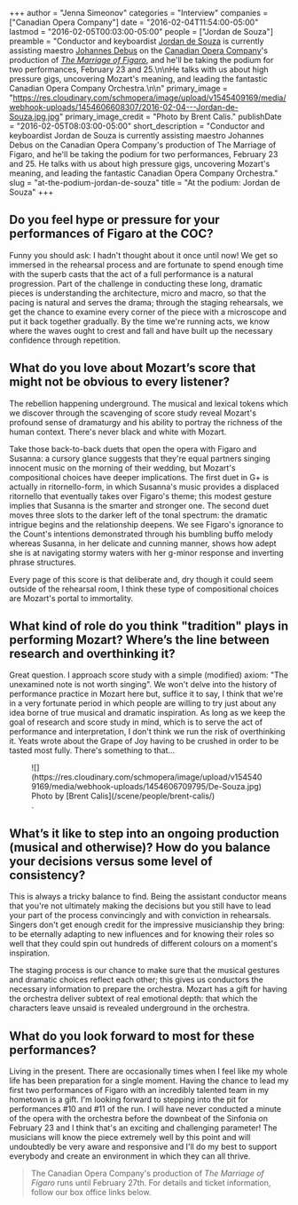 +++
author = "Jenna Simeonov"
categories = "Interview"
companies = ["Canadian Opera Company"]
date = "2016-02-04T11:54:00-05:00"
lastmod = "2016-02-05T00:03:00-05:00"
people = ["Jordan de Souza"]
preamble = "Conductor and keyboardist [Jordan de Souza](/scene/people/jordan-de-souza/) is currently assisting maestro [Johannes Debus](/johannes-debus-falstaff-comedy-and-teamwork/) on the [Canadian Opera Company](/scene/companies/canadian-opera-company/)'s production of [*The Marriage of Figaro*](http://www.coc.ca/PerformancesAndTickets/1516Season/TheMarriageofFigaro.aspx), and he'll be taking the podium for two performances, February 23 and 25.\n\nHe talks with us about high pressure gigs, uncovering Mozart's meaning, and leading the fantastic Canadian Opera Company Orchestra.\n\n"
primary_image = "https://res.cloudinary.com/schmopera/image/upload/v1545409169/media/webhook-uploads/1454606608307/2016-02-04---Jordan-de-Souza.jpg.jpg"
primary_image_credit = "Photo by Brent Calis."
publishDate = "2016-02-05T08:03:00-05:00"
short_description = "Conductor and keyboardist Jordan de Souza is currently assisting maestro Johannes Debus on the Canadian Opera Company&#039;s production of The Marriage of Figaro, and he&#039;ll be taking the podium for two performances, February 23 and 25. He talks with us about high pressure gigs, uncovering Mozart&#039;s meaning, and leading the fantastic Canadian Opera Company Orchestra."
slug = "at-the-podium-jordan-de-souza"
title = "At the podium: Jordan de Souza"
+++

## Do you feel hype or pressure for your performances of Figaro at the COC?

Funny you should ask: I hadn't thought about it once until now! We get so immersed in the rehearsal process and are fortunate to spend enough time with the superb casts that the act of a full performance is a natural progression. Part of the challenge in conducting these long, dramatic pieces is understanding the architecture, micro and macro, so that the pacing is natural and serves the drama; through the staging rehearsals, we get the chance to examine every corner of the piece with a microscope and put it back together gradually. By the time we're running acts, we know where the waves ought to crest and fall and have built up the necessary confidence through repetition.

## What do you love about Mozart’s score that might not be obvious to every listener?

The rebellion happening underground. The musical and lexical tokens which we discover through the scavenging of score study reveal Mozart's profound sense of dramaturgy and his ability to portray the richness of the human context. There's never black and white with Mozart. 

Take those back-to-back duets that open the opera with Figaro and Susanna: a cursory glance suggests that they're equal partners singing innocent music on the morning of their wedding, but Mozart's compositional choices have deeper implications. The first duet in G+ is actually in ritornello-form, in which Susanna's music provides a displaced ritornello that eventually takes over Figaro's theme; this modest gesture implies that Susanna is the smarter and stronger one. The second duet moves three slots to the darker left of the tonal spectrum: the dramatic intrigue begins and the relationship deepens. We see Figaro's ignorance to the Count's intentions demonstrated through his bumbling buffo melody whereas Susanna, in her delicate and cunning manner, shows how adept she is at navigating stormy waters with her g-minor response and inverting phrase structures. 

Every page of this score is that deliberate and, dry though it could seem outside of the rehearsal room, I think these type of compositional choices are Mozart's portal to immortality.

## What kind of role do you think "tradition" plays in performing Mozart? Where’s the line between research and overthinking it?

Great question. I approach score study with a simple (modified) axiom: "The unexamined note is not worth singing". We won't delve into the history of performance practice in Mozart here but, suffice it to say, I think that we're in a very fortunate period in which people are willing to try just about any idea borne of true musical and dramatic inspiration. As long as we keep the goal of research and score study in mind, which is to serve the act of performance and interpretation, I don't think we run the risk of overthinking it. Yeats wrote about the Grape of Joy having to be crushed in order to be tasted most fully. There's something to that...

<figure data-type="image">
![](https://res.cloudinary.com/schmopera/image/upload/v1545409169/media/webhook-uploads/1454606709795/De-Souza.jpg)
<figcaption>Photo by [Brent Calis](/scene/people/brent-calis/)</figcaption>.
</figure>

## What’s it like to step into an ongoing production (musical and otherwise)? How do you balance your decisions versus some level of consistency?

This is always a tricky balance to find. Being the assistant conductor means that you're not ultimately making the decisions but you still have to lead your part of the process convincingly and with conviction in rehearsals. Singers don't get enough credit for the impressive musicianship they bring: to be eternally adapting to new influences and for knowing their roles so well that they could spin out hundreds of different colours on a moment's inspiration. 

The staging process is our chance to make sure that the musical gestures and dramatic choices reflect each other; this gives us conductors the necessary information to prepare the orchestra. Mozart has a gift for having the orchestra deliver subtext of real emotional depth: that which the characters leave unsaid is revealed underground in the orchestra.

## What do you look forward to most for these performances?

Living in the present. There are occasionally times when I feel like my whole life has been preparation for a single moment. Having the chance to lead my first two performances of Figaro with an incredibly talented team in my hometown is a gift. I'm looking forward to stepping into the pit for performances #10 and #11 of the run. I will have never conducted a minute of the opera with the orchestra before the downbeat of the Sinfonia on February 23 and I think that's an exciting and challenging parameter! The musicians will know the piece extremely well by this point and will undoubtedly be very aware and responsive and I'll do my best to support everybody and create an environment in which they can all thrive. 

>The Canadian Opera Company's production of *The Marriage of Figaro* runs until February 27th. For details and ticket information, follow our box office links below.
